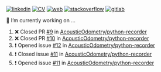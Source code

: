 [![linkedin](https://img.shields.io/badge/:-Andreu_Gimenez_Bolinches-blue?logo=linkedin)](https://www.linkedin.com/in/andreu-gimenez-bolinches-esdandreu/)
[![CV](https://img.shields.io/badge/CV:-open_to_work-green)](https://raw.githubusercontent.com/esdandreu/esdandreu/main/cv/andreu-gimenez-bolinches.pdf)
[![web](https://img.shields.io/badge/Web:-esdandreu.github.io-important)](https://esdandreu.github.io/)
[![stackoverflow](https://img.shields.io/badge/:-stack_overflow-chocolate?logo=stackoverflow)](https://stackoverflow.com/users/13180090/andreu-gimenez)
[![gitlab](https://img.shields.io/badge/:-Gitlab-lightgrey?logo=gitlab)](https://gitlab.com/esdandreu)


🔭 I’m currently working on ...
<!--START_SECTION:activity-->
1. ❌ Closed PR [#9](https://github.com/AcousticOdometry/python-recorder/pull/9) in [AcousticOdometry/python-recorder](https://github.com/AcousticOdometry/python-recorder)
2. ❌ Closed PR [#10](https://github.com/AcousticOdometry/python-recorder/pull/10) in [AcousticOdometry/python-recorder](https://github.com/AcousticOdometry/python-recorder)
3. ❗️ Opened issue [#12](https://github.com/AcousticOdometry/python-recorder/issues/12) in [AcousticOdometry/python-recorder](https://github.com/AcousticOdometry/python-recorder)
4. ❗️ Closed issue [#11](https://github.com/AcousticOdometry/python-recorder/issues/11) in [AcousticOdometry/python-recorder](https://github.com/AcousticOdometry/python-recorder)
5. ❗️ Opened issue [#11](https://github.com/AcousticOdometry/python-recorder/issues/11) in [AcousticOdometry/python-recorder](https://github.com/AcousticOdometry/python-recorder)
<!--END_SECTION:activity-->
